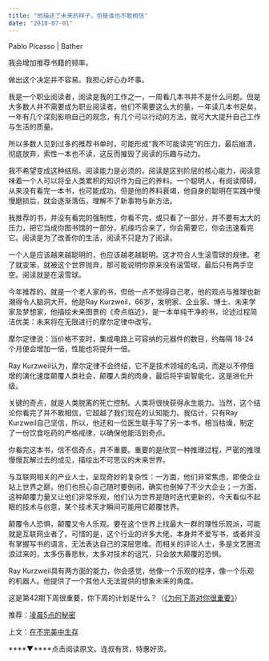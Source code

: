 ```yaml
---
title: "他描述了未来的样子，但是谁也不敢相信"
date: "2018-07-01"
---
```


Pablo Picasso | Bather

我会增加推荐书籍的频率。

做出这个决定并不容易。我担心好心办坏事。

我是一个职业阅读者，阅读是我的工作之一，一周看几本书并不是什么问题。但是大多数人并不需要成为职业阅读者，他们不需要这么大的量，一年读几本书足矣，一年有几个深刻影响自己的观念，有几个可以行动的方法，就可大大提升自己工作与生活的质量。

所以多数人见到过多的推荐书单时，可能形成“我不可能读完”的压力，最后崩溃，彻底放弃，索性一本也不读，这反而摧毁了阅读的乐趣与动力。

我不希望变成这种结局。阅读能力是必须的，阅读是区别阶层的核心能力，阅读意味着一个人可以将全人类累积的知识作为自己的养料。一个聪明人，有阅读障碍，从来没有看完一本书，也可能成功，但是他的养料衰竭，他自身的聪明在实践中慢慢磨损后，就会逐渐落伍，理解不了新事物与新方法。

我推荐的书，并没有看完的强制性，你看不完，或只看了一部分，并不要有太大的压力，把它当成你图书馆的一部分，机缘巧合来了，你会需要它，你会迅速看完它。阅读是为了改善你的生活，阅读不只是为了阅读。

一个人是应该越来越聪明的，也应该越老越聪明。这才符合人生滚雪球的规律。老了就变笨，就被这个世界抛弃，那可能说明你原来没有滚雪球，最后只有两手空空。阅读就是在滚雪球。

今年推荐的，就是一个老人家的书，但他一点不觉得自己老，他的观点与推理也新潮得令人脑洞大开。他是Ray Kurzweil，66岁，发明家、企业家、博士、未来学家及梦想家，他描绘未来图景的《奇点临近》，是一本单纯干净的书，论述过程简洁优美：未来将在无限进行的摩尔定律中改写。

摩尔定律说：当价格不变时，集成电路上可容纳的元器件的数目，约每隔 18-24 个月便会增加一倍，性能也将提升一倍。

Ray Kurzweil认为，摩尔定律不会终结，它不是技术领域的名词，而是以不停倍增的演化速度颠覆人类社会，颠覆人类的肉身，最后将宇宙智能化，这是进化升级。

关键的奇点，就是人类脱离的死亡控制。人类将很快获得永生能力。当然，这个结论你看完了并不敢相信，它超越了我们现在的认知能力。我估计，只有Ray Kurzweil自己坚信，所以，他还和一位医生联手写了另一本书，相当枯燥，制定了一份饮食吃药的严格戒律，以确保他能活到奇点。

你看完这本书，信不信奇点，并不重要。重要的是欣赏一种推理过程，严密的推理慢慢瓦解过去的成见，描绘出不可思议的未来世界。

与互联网相关的产业人士，呈现奇妙的复杂性：一方面，他们非常焦虑，即使企业站上世界之巅，他们也担心自己随时要倒闭，确实也倒掉了不少大企业；一方面，这种颠覆力量又让他们非常乐观，他们认为世界是随时迭代更新的，今天看似不起眼的技术与创意，某个技术天才瞬间可能用它颠覆世界。

颠覆令人恐惧，颠覆又令人乐观。要在这个世界上找最大一群的理性乐观派，可能就是互联网业者了。可惜的是，这个行业的许多大佬，本身并不爱写书，或者并没有掌握写书的语言，无法表达自己的深层思维。而相关的评论人士，多是文艺圈流浪过来的，太多伤春悲秋，太多对技术的诅咒，只会放大颠覆的恐惧。

Ray Kurzweil具有两方面的能力，你会感觉，他像一个乐观的程序，像一个乐观的机器人。他提供了一个其他人无法提供的想象未来的角度。

这是第42期下周很重要，你下周的计划是什么？（[《为何下周对你很重要》](http://mp.weixin.qq.com/s?__biz=MjM5NDU0Mjk2MQ==&mid=2651623372&idx=1&sn=0a27ce920b04dc61f7bc27535cc59c02&chksm=bd7e0bd28a0982c4659ee1bec241d50bcdbb6403dba56ad79902a1b00fc1b160e7acd02584f2&scene=21#wechat_redirect)）

推荐：[凌晨5点的秘密](http://mp.weixin.qq.com/s?__biz=MjM5NDU0Mjk2MQ==&mid=2651628657&idx=1&sn=78839c2d4d983a944022bef82b3738af&chksm=bd7e206f8a09a979a99f575e586705adc5d55dc70d6c2f89108a4de8252ec4560b7a64497354&scene=21#wechat_redirect)

上文：[在不完美中生存](http://mp.weixin.qq.com/s?__biz=MjM5NDU0Mjk2MQ==&mid=2651628775&idx=1&sn=b95c6ffdcfc33fca051ab6cdb3985375&chksm=bd7e20f98a09a9ef501d384cd30f6684fb6a7ac18495470b34655ebba7224aebdaca8eed9e54&scene=21#wechat_redirect)

****▼****点击阅读原文。连叔有货，特惠好货。
